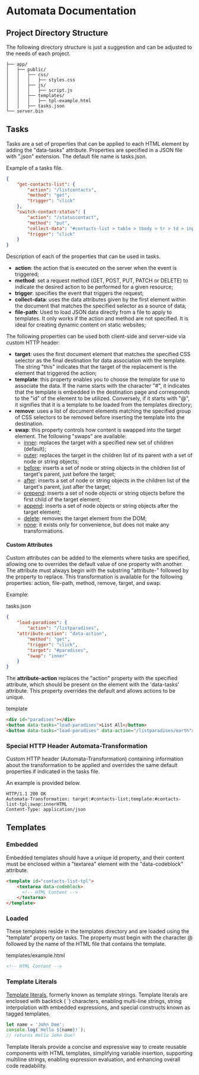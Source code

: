 # Automata Documentation

## Project Directory Structure

The following directory structure is just a suggestion and can be adjusted to the needs of each project.

```
├── app/
│   ├── public/
│   │   ├── css/
│   │   │   ├── styles.css
│   │   ├── js/
│   │   │   ├── script.js
│   │   ├── templates/
│   │   │   ├── tpl-example.html
│   │   ├── tasks.json
└── server.bin
```

## Tasks

Tasks are a set of properties that can be applied to each HTML element by adding the "data-tasks" attribute. Properties are specified in a JSON file with ".json" extension. The default file name is tasks.json.

Example of a tasks file.

```json
{
    "get-contacts-list": {
        "action": "/listcontacts",
        "method": "get",
        "trigger": "click"
    },
    "switch-contact-status": {
        "action": "/statuscontact",
        "method": "put",
        "collect-data": "#contacts-list > table > tbody > tr > td > input[name]",
        "trigger": "click"
    }
}
```
Description of each of the properties that can be used in tasks.

- **action**: the action that is executed on the server when the event is triggered;
- **method**: set a request method (GET, POST, PUT, PATCH or DELETE) to indicate the desired action to be performed for a given resource;
- **trigger**: specifies the event that triggers the request;
- **collect-data**: uses the data attributes given by the first element within the document that matches the specified selector as a source of data;
- **file-path**: Used to load JSON data directly from a file to apply to templates. It only works if the action and method are not specified. It is ideal for creating dynamic content on static websites;

The following properties can be used both client-side and server-side via custom HTTP header:

- **target**: uses the first document element that matches the specified CSS selector as the final destination for data association with the template. The string "this" indicates that the target of the replacement is the element that triggered the action;
- **template**: this property enables you to choose the template for use to associate the data. If the name starts with the character "#", it indicates that the template is embedded in the destination page and corresponds to the "id" of the element to be utilized. Conversely, if it starts with "@", it signifies that it is a template to be loaded from the templates directory;
- **remove**: uses a list of document elements matching the specified group of CSS selectors to be removed before inserting the template into the destination.
- **swap**: this property controls how content is swapped into the target element. The following "swaps" are available:
    - <ins>inner</ins>: replaces the target with a specified new set of children (default);
    - <ins>outer</ins>: replaces the target in the children list of its parent with a set of node or string objects;
    - <ins>before</ins>: inserts a set of node or string objects in the children list of target's parent, just before the target;
    - <ins>after</ins>: inserts a set of node or string objects in the children list of the target's parent, just after the target;
    - <ins>prepend</ins>: inserts a set of node objects or string objects before the first child of the target element;
    - <ins>append</ins>: inserts a set of node objects or string objects after the target element;
    - <ins>delete</ins>: removes the target element from the DOM;
    - <ins>none</ins>: it exists only for convenience, but does not make any transformations.

#### Custom Attributes
Custom attributes can be added to the elements where tasks are specified, allowing one to overrides the default value of one property with another.
The attribute must always begin with the substring "attribute-" followed by the property to replace.
This transformation is available for the following properties: action, file-path, method, remove, target, and swap.

Example:

tasks.json
```json
{
    "load-paradises": {
        "action": "/listparadises",
	"attribute-action": "data-action",
        "method": "get",
        "trigger": "click",
        "target": "#paradises",
        "swap": "inner"
    }
}
```
The **attribute-action** replaces the "action" property with the specified attribute, which should be present on the element with the 'data-tasks' attribute.
This property overrides the default and allows actions to be unique.

template
```html
<div id="paradises"></div>
<button data-tasks="load-paradises">List All</button>
<button data-tasks="load-paradises" data-action="/listparadises/earth">Go To Earth</button>
```

### Special HTTP Header Automata-Transformation

Custom HTTP header (Automata-Transformation) containing information about the transformation to be applied and overrides the same default properties if indicated in the tasks file.

An example is provided below.

```http
HTTP/1.1 200 OK
Automata-Transformation: target:#contacts-list;template:#contacts-list-tpl;swap:innerHTML
Content-Type: application/json
```

## Templates

### Embedded

Embedded templates should have a unique id property, and their content must be enclosed within a "textarea" element with the "data-codeblock" attribute.

```html
<template id="contacts-list-tpl">
    <textarea data-codeblock>
      <!-- HTML Content -->  
    </textarea>
</template>
```

### Loaded

These templates reside in the templates directory and are loaded using the "template" property on tasks. The property must begin with the character @ followed by the name of the HTML file that contains the template.

templates/example.html

```html
<!-- HTML Content -->
```

### Template Literals

[Template literals](https://developer.mozilla.org/en-US/docs/Web/JavaScript/Reference/Template_literals), formerly known as template strings. Template literals are enclosed with backtick ( &#96;) characters, enabling multi-line strings, string interpolation with embedded expressions, and special constructs known as tagged templates.

```javascript
let name = 'John Doe';
console.log(`Hello ${name}!`);
// returns Hello John Doe!
```
Template literals provide a concise and expressive way to create reusable components with HTML templates, simplifying variable insertion, supporting multiline strings, enabling expression evaluation, and enhancing overall code readability.
